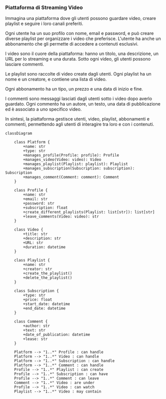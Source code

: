 ### Piattaforma di Streaming Video

Immagina una piattaforma dove gli utenti possono guardare video, creare playlist e seguire i loro canali preferiti.

Ogni utente ha un suo profilo con nome, email e password, e può creare diverse playlist per organizzare i video che preferisce.
L'utente ha anche un abbonamento che gli permette di accedere a contenuti esclusivi.

I video sono il cuore della piattaforma: hanno un titolo, una descrizione, un URL per lo streaming e una durata.
Sotto ogni video, gli utenti possono lasciare commenti.

Le playlist sono raccolte di video create dagli utenti.
Ogni playlist ha un nome e un creatore, e contiene una lista di video.

Ogni abbonamento ha un tipo, un prezzo e una data di inizio e fine.

I commenti sono messaggi lasciati dagli utenti sotto i video dopo averlo guardato.
Ogni commento ha un autore, un testo, una data di pubblicazione ed è associato a uno specifico video.

In sintesi, la piattaforma gestisce utenti, video, playlist, abbonamenti e commenti, permettendo agli utenti di interagire tra loro e con i contenuti.

```mermaid
classDiagram

    class Platform {
        +name: str
        +type: str
        +manages_profile(Profile: profile): Profile
        +manages_video(Video: video): Video
        +manages_playlist(Playlist: playlist): Playlist
        +manages_subscription(Subscription: subscription): Subscription
        +manages_comment(Comment: comment): Comment
    }

    class Profile {
        +name: str
        +email: str
        +password: str
        +subscription: float
        +create_different_playlists(Playlist: list[str]): list[str]
        +leave_comments(Video: video): str
    }

    class Video {
        +title: str
        +description: str
        +URL: str
        +duration: datetime
    }

    class Playlist {
        +name: str
        +creator: str
        +create_the_playlist()
        +delete_the_playlist()
    }

    class Subscription {
        +type: str
        +price: float
        +start_date: datetime
        +end_date: datetime
    }

    class Comment {
        +author: str
        +text: str
        +date_of_publication: datetime
        +lease: str
    }

    Platform --> "1..*" Profile : can handle
    Platform --> "1..*" Video : can handle
    Platform --> "1..*" Subscription : can handle
    Platform --> "1..*" Comment : can handle
    Profile --> "1..*" Playlist : can create
    Profile --> "1..*" Subscription : can have
    Profile --> "1..*" Comment : can leave
    Comment --> "1..*" Video : are under
    Profile --> "1..*" Video : can watch
    Playlist --> "1..*" Video : may contain
```